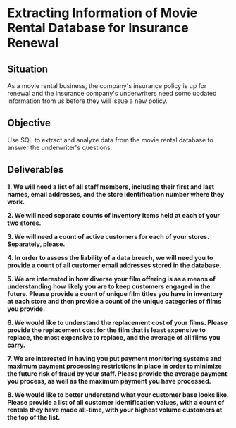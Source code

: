 # Extracting Information of Movie Rental Database for Insurance Renewal

## Situation
As a movie rental business, the company's insurance policy is up for renewal and the insurance company's underwriters need some updated information from us before they will issue a new policy.

## Objective
Use SQL to extract and analyze data from the movie rental database to answer the underwriter's questions.

## Deliverables
**1. We will need a list of all staff members, including their first and last names, email addresses, and the store identification number where they work.**

**2. We will need separate counts of inventory items held at each of your two stores.**

**3. We will need a count of active customers for each of your stores. Separately, please.**

**4. In order to assess the liability of a data breach, we will need you to provide a count of all customer email addresses stored in the database.**

**5. We are interested in how diverse your film offering is as a means of understanding how likely you are to keep customers engaged in the future. Please provide a count of unique film titles you have in inventory at each store and then provide a count of the unique categories of films you provide.**

**6. We would like to understand the replacement cost of your films. Please provide the replacement cost for the film that is least expensive to replace, the most expensive to replace, and the average of all films you carry.**

**7. We are interested in having you put payment monitoring systems and maximum payment processing restrictions in place in order to minimize the future risk of fraud by your staff. Please provide the average payment you process, as well as the maximum payment you have processed.**

**8. We would like to better understand what your customer base looks like. Please provide a list of all customer identification values, with a count of rentals they have made all-time, with your highest volume customers at the top of the list.**